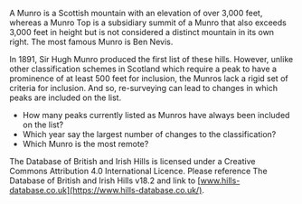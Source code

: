 A Munro is a Scottish mountain with an elevation of over 3,000 feet, whereas a Munro Top is a subsidiary summit of a Munro that also exceeds 3,000 feet in height but is not considered a distinct mountain in its own right. The most famous Munro is Ben Nevis.

In 1891, Sir Hugh Munro produced the first list of these hills. However, unlike other classification schemes in Scotland which require a peak to have a prominence of at least 500 feet for inclusion, the Munros lack a rigid set of criteria for inclusion. And so, re-surveying can lead to changes in which peaks are included on the list.

* How many peaks currently listed as Munros have always been included on the list?
* Which year say the largest number of changes to the classification?
* Which Munro is the most remote?

The Database of British and Irish Hills is licensed under a Creative Commons Attribution 4.0 International Licence. Please reference The Database of British and Irish Hills v18.2 and link to [www.hills-database.co.uk](https://www.hills-database.co.uk/).
